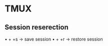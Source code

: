# TMUX 

## Session reserection 

•	<prefix> + <Ctrl>+s → save session
•	<prefix> + <Ctrl>+r → restore session
